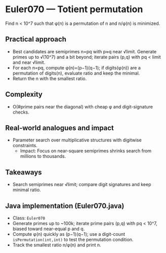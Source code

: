 # Euler070 — Totient permutation

Find n < 10^7 such that φ(n) is a permutation of n and n/φ(n) is minimized.

## Practical approach

- Best candidates are semiprimes n=pq with p≈q near √limit. Generate primes up to √(10^7) and a bit beyond; iterate pairs (p,q) with pq < limit and near √limit.
- For each n=pq, compute φ(n)=(p−1)(q−1); if digits(φ(n)) are a permutation of digits(n), evaluate ratio and keep the minimal.
- Return the n with the smallest ratio.

## Complexity
- O(#prime pairs near the diagonal) with cheap φ and digit-signature checks.

## Real-world analogues and impact
- Parameter search over multiplicative structures with digitwise constraints.
  - Impact: Focus on near-square semiprimes shrinks search from millions to thousands.

## Takeaways
- Search semiprimes near √limit; compare digit signatures and keep minimal ratio.

## Java implementation (Euler070.java)

- Class: `Euler070`
- Generate primes up to ~100k; iterate prime pairs (p,q) with pq < 10^7, biased toward near-equal p and q.
- Compute φ(n) quickly as (p−1)(q−1); use a digit-count `isPermutation(int,int)` to test the permutation condition.
- Track the smallest ratio n/φ(n) and print n.
